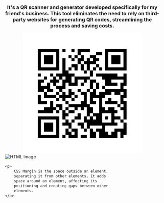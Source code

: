 
<h3 align="center">It's a QR scanner and generator developed specifically for my friend's business. This tool eliminates the need to rely on third-party websites for generating QR codes, streamlining the process and saving costs.
</h3>


<div style="text-align: center;">
    <img src="RahulTeja_QR.png" alt="HTML Image">
</div>




<!DOCTYPE html>
<html>

<head>
    <style>
        .center {
            display: block;
            margin-left: auto;
            margin-right: auto;
        }
    </style>
</head>

<body>
    <img src=
"https://media.geeksforgeeks.org/wp-content/uploads/20190802021607/geeks14.png" 
         alt="HTML Image" class="center">

    <p>
        CSS Margin is the space outside an element,
        separating it from other elements. It adds
        space around an element, affecting its
        positioning and creating gaps between other
        elements.
    </p>
</body>

</html>
